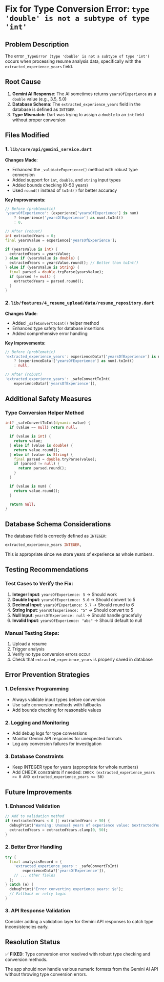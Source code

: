 # Fix for Type Conversion Error: `type 'double' is not a subtype of type 'int'`

## Problem Description

The error `_TypeError (type 'double' is not a subtype of type 'int')` occurs when processing resume analysis data, specifically with the `extracted_experience_years` field.

## Root Cause

1. **Gemini AI Response**: The AI sometimes returns `yearsOfExperience` as a `double` value (e.g., 3.5, 5.0)
2. **Database Schema**: The `extracted_experience_years` field in the database is defined as `INTEGER`
3. **Type Mismatch**: Dart was trying to assign a `double` to an `int` field without proper conversion

## Files Modified

### 1. `lib/core/api/gemini_service.dart`

**Changes Made**:

- Enhanced the `_validateExperience()` method with robust type conversion
- Added support for `int`, `double`, and `string` input types
- Added bounds checking (0-50 years)
- Used `round()` instead of `toInt()` for better accuracy

**Key Improvements**:

```dart
// Before (problematic)
'yearsOfExperience': (experience['yearsOfExperience'] is num)
    ? (experience['yearsOfExperience'] as num).toInt()
    : 0,

// After (robust)
int extractedYears = 0;
final yearsValue = experience['yearsOfExperience'];

if (yearsValue is int) {
  extractedYears = yearsValue;
} else if (yearsValue is double) {
  extractedYears = yearsValue.round(); // Better than toInt()
} else if (yearsValue is String) {
  final parsed = double.tryParse(yearsValue);
  if (parsed != null) {
    extractedYears = parsed.round();
  }
}
```

### 2. `lib/features/4_resume_upload/data/resume_repository.dart`

**Changes Made**:

- Added `_safeConvertToInt()` helper method
- Enhanced type safety for database insertions
- Added comprehensive error handling

**Key Improvements**:

```dart
// Before (problematic)
'extracted_experience_years': experienceData?['yearsOfExperience'] is num
    ? (experienceData!['yearsOfExperience'] as num).toInt()
    : null,

// After (robust)
'extracted_experience_years': _safeConvertToInt(
    experienceData?['yearsOfExperience']),
```

## Additional Safety Measures

### Type Conversion Helper Method

```dart
int? _safeConvertToInt(dynamic value) {
  if (value == null) return null;

  if (value is int) {
    return value;
  } else if (value is double) {
    return value.round();
  } else if (value is String) {
    final parsed = double.tryParse(value);
    if (parsed != null) {
      return parsed.round();
    }
  }

  if (value is num) {
    return value.round();
  }

  return null;
}
```

## Database Schema Considerations

The database field is correctly defined as `INTEGER`:

```sql
extracted_experience_years INTEGER,
```

This is appropriate since we store years of experience as whole numbers.

## Testing Recommendations

### Test Cases to Verify the Fix:

1. **Integer Input**: `yearsOfExperience: 5` → Should work
2. **Double Input**: `yearsOfExperience: 5.0` → Should convert to 5
3. **Decimal Input**: `yearsOfExperience: 5.7` → Should round to 6
4. **String Input**: `yearsOfExperience: "5"` → Should convert to 5
5. **Null Input**: `yearsOfExperience: null` → Should handle gracefully
6. **Invalid Input**: `yearsOfExperience: "abc"` → Should default to null

### Manual Testing Steps:

1. Upload a resume
2. Trigger analysis
3. Verify no type conversion errors occur
4. Check that `extracted_experience_years` is properly saved in database

## Error Prevention Strategies

### 1. Defensive Programming

- Always validate input types before conversion
- Use safe conversion methods with fallbacks
- Add bounds checking for reasonable values

### 2. Logging and Monitoring

- Add debug logs for type conversions
- Monitor Gemini API responses for unexpected formats
- Log any conversion failures for investigation

### 3. Database Constraints

- Keep INTEGER type for years (appropriate for whole numbers)
- Add CHECK constraints if needed: `CHECK (extracted_experience_years >= 0 AND extracted_experience_years <= 50)`

## Future Improvements

### 1. Enhanced Validation

```dart
// Add to validation method
if (extractedYears < 0 || extractedYears > 50) {
  debugPrint('Warning: Unusual years of experience value: $extractedYears');
  extractedYears = extractedYears.clamp(0, 50);
}
```

### 2. Better Error Handling

```dart
try {
  final analysisRecord = {
    'extracted_experience_years': _safeConvertToInt(
        experienceData?['yearsOfExperience']),
    // ... other fields
  };
} catch (e) {
  debugPrint('Error converting experience years: $e');
  // Fallback or retry logic
}
```

### 3. API Response Validation

Consider adding a validation layer for Gemini API responses to catch type inconsistencies early.

## Resolution Status

✅ **FIXED**: Type conversion error resolved with robust type checking and conversion methods.

The app should now handle various numeric formats from the Gemini AI API without throwing type conversion errors.
